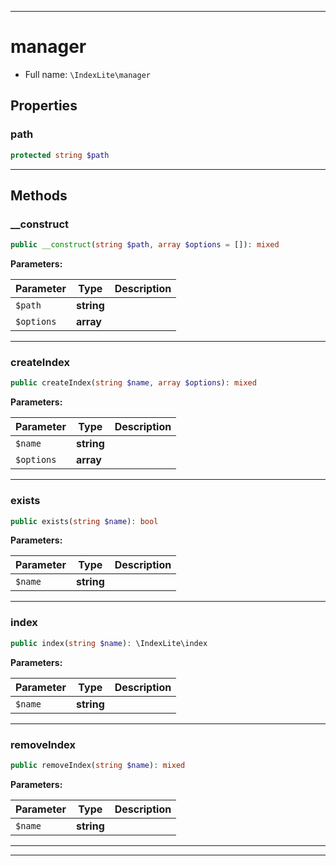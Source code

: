 ***

# manager





* Full name: `\IndexLite\manager`



## Properties


### path



```php
protected string $path
```






***

## Methods


### __construct



```php
public __construct(string $path, array $options = []): mixed
```








**Parameters:**

| Parameter | Type | Description |
|-----------|------|-------------|
| `$path` | **string** |  |
| `$options` | **array** |  |




***

### createIndex



```php
public createIndex(string $name, array $options): mixed
```








**Parameters:**

| Parameter | Type | Description |
|-----------|------|-------------|
| `$name` | **string** |  |
| `$options` | **array** |  |




***

### exists



```php
public exists(string $name): bool
```








**Parameters:**

| Parameter | Type | Description |
|-----------|------|-------------|
| `$name` | **string** |  |




***

### index



```php
public index(string $name): \IndexLite\index
```








**Parameters:**

| Parameter | Type | Description |
|-----------|------|-------------|
| `$name` | **string** |  |




***

### removeIndex



```php
public removeIndex(string $name): mixed
```








**Parameters:**

| Parameter | Type | Description |
|-----------|------|-------------|
| `$name` | **string** |  |




***


***

